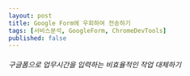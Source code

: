 ```yaml
---
layout: post
title: Google Form에 우회하여 전송하기
tags: [서비스분석, GoogleForm, ChromeDevTools]
published: false
---
```


###### 구글폼으로 업무시간을 입력하는 비효율적인 작업 대체하기

